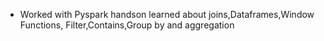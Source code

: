 - Worked with Pyspark handson learned about joins,Dataframes,Window Functions, Filter,Contains,Group by and aggregation